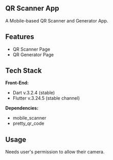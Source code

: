 
## QR Scanner App

A Mobile-based QR Scanner and Generator App.



## Features

- QR Scanner Page
- QR Generator Page


## Tech Stack

**Front-End:** 

- Dart v.3.2.4 (stable)
- Flutter v.3.24.5 (stable channel)

**Dependencies:** 

- mobile_scanner
- pretty_qr_code


## Usage

Needs user's permission to allow their camera.

